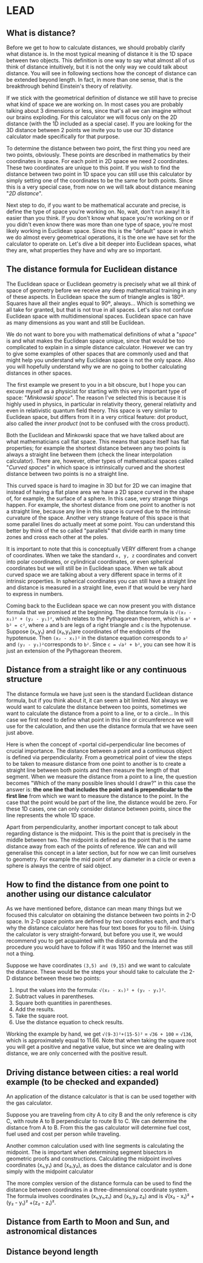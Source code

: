 # LEAD


## What is distance?

Before we get to how to calculate distances, we should probably clarify what distance is. In the most typical meaning of distance it is the 1D space between two objects. This definition is one way to say what almost all of us think of distance intuitively, but it is not the only way we could talk about distance. You will see in following sections how the concept of distance can be extended beyond <portal cid=208>length</portal>. In fact, in more than one sense, that is the breakthrough behind Einstein's theory of <portal cid=751>relativity</portal>.

If we stick with the geometrical definition of distance we still have to precise what kind of space we are working on. In most cases you are probably talking about 3 dimensions or less, since that's all we can imagine without our brains exploding. For this calculator we will focus only on the 2D distance (with the 1D included as a special case). If you are looking for the 3D distance between 2 points we invite you to use our <portal cid=291>3D distance calculator</portal> made specifically for that purpose. 

To determine the distance between two point, the first thing you need are two points, obviously. These points are described in mathematics by their coordinates in space. For each point in 2D space we need 2 coordinates. These two coordinates are unique to this point. If you wish to find the distance between two point in 1D space you can still use this calculator by simply setting one of the coordinates to be the same for both points. Since this is a very special case, from now on we will talk about distance meaning "_2D distance_".

Next step to do, if you want to be mathematical accurate and precise, is define the type of space you're working on. No, wait, don't run away! It is easier than you think. If you don't know what space you're working on or if you didn't even know there was more than one type of space, you're most likely working in Euclidean space. Since this is the "default" space in which we do almost every geometrical operations, it is the one we have set for the calculator to operate on. Let's dive a bit deeper into Euclidean spaces, what they are, what properties they have and why are so important.


## The distance formula for Euclidean distance

The Euclidean space or Euclidean geometry is precisely what we all think of space of geometry before we receive any deep mathematical training in any of these aspects. In Euclidean space the sum of <portal cid=1111>triangle angles</portal> is 180º. <portal cid=1085>Squares</portal> have all their angles equal to 90º, always... Which is something we all take for granted, but that is not true in all spaces.  Let's also not confuse Euclidean space with multidimensional spaces. Euclidean space can have as many dimensions as you want and still be Euclidean. 

We do not want to bore you with mathematical definitions of what a "_space_" is and what makes the Euclidean space unique, since that would be too complicated to explain in a simple distance calculator. However we can try to give some examples of other spaces that are commonly used and that might help you understand why Euclidean space is not the only space. Also you will hopefully understand why we are no going to bother calculating distances in other spaces.

The first example we present to you in a bit obscure, but I hope you can excuse myself as a physicist for starting with this very important type of space: "_Minkowski space_". The reason I've selected this is because it is highly used in physics, in particular in relativity theory, general relativity and even in relativistic quantum field theory. This space is very similar to Euclidean space, but differs from it in a very critical feature: <portal cid=560>dot product</portal>, also called the _inner product_ (not to be confused with the <portal cid=561>cross product</portal>). 

Both the Euclidean and Minkowski space that we have talked about are what mathematicians call flat space. This means that space itself has flat properties; for example the shortest distance between any two points is always a straight line between them (check the <portal cid=486>linear interpolation</portal> calculator). There are, however, other types of mathematical spaces called "_Curved spaces_" in which space is intrinsically curved and the shortest distance between two points is no a straight line.

This curved space is hard to imagine in 3D but for 2D we can imagine that instead of having a flat plane <portal cid=210>area</portal> we have a 2D space curved in the shape of, for example, the <portal cid=475>surface</portal> of a <portal cid=1067>sphere</portal>. In this case, very strange things happen. For example, the shortest distance from one point to another is not a straight line, because any line in this space is curved due to the intrinsic curvature of the space. Another very strange feature of this space is that some <portal cid=704>parallel lines</portal> do actually meet at some point. You can understand this better by think of the so called "parallels" that divide earth in many <portal cid=1141>time zones</portal> and cross each other at the poles.

It is important to note that this is conceptually VERY different from a change of coordinates. When we take the standard `x, y, z` coordinates and convert into <portal cid=552>polar coordinates</portal>, or <portal cid=554>cylindrical coordinates</portal>, or even <portal cid=555>spherical coordinates</portal> but we will still be in Euclidean space. When we talk about curved space we are talking about a very different space in terms of it intrinsic properties. In spherical coordinates you can still have a straight line and distance is measured in a straight line, even if that would be very hard to express in numbers. 

Coming back to the Euclidean space we can now present you with distance formula that we promised at the beginning. The distance formula is `√(x₂ - x₁)² + (y₂ - y₁)²`, which relates to the <portal cid=53>Pythagorean theorem</portal>, which is `a² + b² = c²`, where `a` and `b` are legs of a right triangle and `c` is the hypotenuse. Suppose (x₁,y₁) and (x₂,y₂)are coordinates of the endpoints of the hypotenuse. Then `(x₂ - x₁)²` in the distance equation corresponds to `a²` and `(y₂ - y₁)²`corresponds to `b²`. Since `c = √a² + b²`, you can see how it is just an extension of the Pythagorean theorem.

## Distance from a straight like or any continuous structure

The distance formula we have just seen is the standard Euclidean distance formula, but if you think about it, it can seem a bit limited. Not always we would want to calculate the distance between too points, sometimes we want to calculate the distance from a point to a line, or to a <portal cid=752>circle</portal>... In this case we first need to define what point in this line or <portal cid=288>circumference</portal> we will use for the calculation, and then use the distance formula that we have seen just above.

Here is when the concept of <portal cid=<portal cid=700>perpendicular line</portal> becomes of crucial importance. The distance between a point and a continuous object is defined via perpendicularity. From a geometrical point of view the steps to be taken to measure distance from one point to another is to create a straight line between both points and then measure the length of that segment. When we measure the distance from a point to a line, the question becomes "Which of the many possible lines should I draw?" in this case the answer is: **the one line that includes the point and is prependicular to the first line** from which we want to measure the distance to the point. In the case that the point would be part of the line, the distance would be zero. For these 1D cases, one can only consider distance between points, since the line represents the whole 1D space. 

Apart from perpendicularity, another important concept to talk about regarding distance is the <portal cid=239>midpoint</portal>. This is the point that is precisely in the middle between two. The midpoint is defined as the point that is the same distance away from each of the points of reference. We can and will generalise this concept in a later section, but for now we can limit ourselves to geometry. For example the mid point of any diameter in a <portal cid=753>circle</portal> or even a <portal cid=896>sphere</portal> is always the centre of said object.

## How to find the distance from one point to another using our distance calculator

As we have mentioned before, distance can mean many things but we focused this calculator on obtaining the distance between two points in 2-D space.  In 2-D space points are defined by two coordinates each, and that's why the distance calculator here has four text boxes for you to fill-in. Using the calculator is very straight-forward, but before you use it, we would recommend you to get acquainted with the distance formula and the procedure you would have to follow if it was 1950 and the Internet was still not a thing.

Suppose we have coordinates `(3,5) and (9,15)` and we want to calculate the distance. These would be the steps your should take to calculate the 2-D distance between these two points:

1. Input the values into the formula: `√(x₂ - x₁)² + (y₂ - y₁)²`.
1. Subtract values in parentheses.
1. Square both quantities in parentheses.
1. Add the results.
1. Take the <portal cid="151">square root</portal>.
1. Use the distance equation to check results.

Working the example by hand, we get `√(9-3)²+(15-5)²` = `√36 + 100` = `√136`, which is approximately equal to 11.66.  Note that when taking the square root you will get a positive and negative value, but since we are dealing with distance, we are only concerned with the positive result. 

## Driving distance between cities: a real world example (to be checked and expanded)

An application of the distance calculator is that is can be used together with the <portal cid="30">gas calculator</portal>. 

Suppose you are traveling from city A to city B and the only reference is city C, with route A to B perpendicular to route B to C. We can determine the distance from A to B. From this the gas calculator will determine fuel cost, fuel used and cost per person while traveling. 

Another common calculation used with line segments is calculating the midpoint. The is important when determining segment bisectors in geometric proofs and constructions. Calculating the midpoint involves coordinates (x₁,y₁) and (x₂,y₂), as does the distance calculator and is done simply with the <portal cid="239">midpoint calculator</portal>

The more complex version of the distance formula can be used to find <portal cid="291">the distance between coordinates in a three-dimensional coordinate system</portal>. The formula involves coordinates (x₁,y₁,z₁) and (x₂,y₂.z₂) and is √(x₂ - x₁)² + (y₂ - y₁)² +(z₂ - z₁)².

## Distance from Earth to Moon and Sun, and astronomical distances



## Distance beyond length

